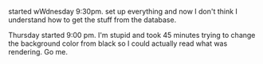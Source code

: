 started wWdnesday 9:30pm. set up everything and now I don't think I understand how to get the stuff from the database.

Thursday started 9:00 pm. I'm stupid and took 45 minutes trying to change the background color from black so I could
actually read what was rendering. Go me. 
